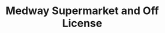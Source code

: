 ---
title: "Medway Supermarket and Off License"
url: /gillingham/medway-supermarket-and-off-license/
shop: Lebensmittel
---